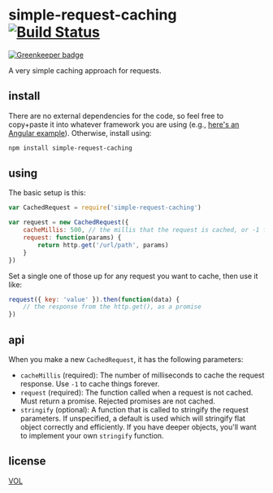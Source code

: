 # simple-request-caching [![Build Status](https://travis-ci.org/tobiaslabs/simple-request-caching.svg?branch=master)](https://travis-ci.org/tobiaslabs/simple-request-caching)

[![Greenkeeper badge](https://badges.greenkeeper.io/saibotsivad/simple-request-caching.svg)](https://greenkeeper.io/)

A very simple caching approach for requests.

## install

There are no external dependencies for the code, so feel free to copy+paste it into whatever framework
you are using (e.g., [here's an Angular example](https://gist.github.com/saibotsivad/84d8faf3c8351c89ea3b)).
Otherwise, install using:

```sh
npm install simple-request-caching
```

## using

The basic setup is this:

```js
var CachedRequest = require('simple-request-caching')

var request = new CachedRequest({
	cacheMillis: 500, // the millis that the request is cached, or -1 for forever
	request: function(params) {
		return http.get('/url/path', params)
	}
})
```

Set a single one of those up for any request you want to cache, then use it like:

```js
request({ key: 'value' }).then(function(data) {
	// the response from the http.get(), as a promise
})
```

## api

When you make a new `CachedRequest`, it has the following parameters:

* `cacheMillis` (required): The number of milliseconds to cache the request
	response. Use `-1` to cache things forever.
* `request` (required): The function called when a request is not cached. Must
	return a promise. Rejected promises are not cached.
* `stringify` (optional): A function that is called to stringify the request
	parameters. If unspecified, a default is used which will stringify flat
	object correctly and efficiently. If you have deeper objects, you'll want
	to implement your own `stringify` function.

## license

[VOL](http://veryopenlicense.com)
